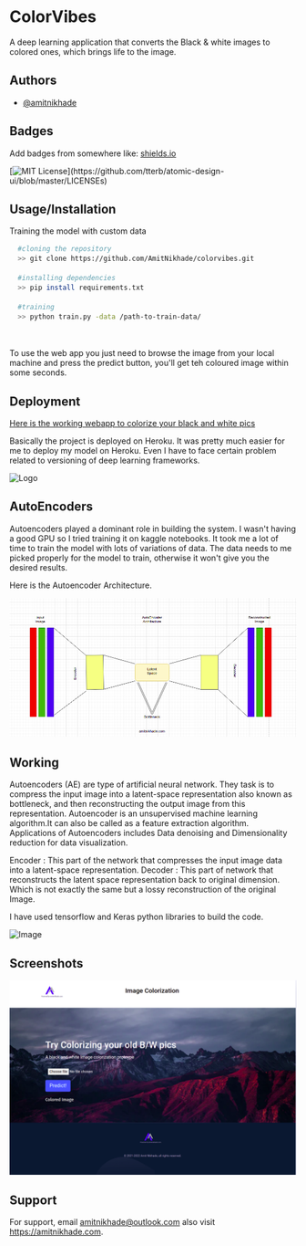 
# ColorVibes

A deep learning application that converts the Black & white images to colored ones, which brings life to the image.




## Authors

- [@amitnikhade](https://amitnikhade.com/)

  
## Badges

Add badges from somewhere like: [shields.io](https://shields.io/)

[![MIT License](https://img.shields.io/apm/l/atomic-design-ui.svg?)](https://github.com/tterb/atomic-design-ui/blob/master/LICENSEs)

## Usage/Installation

Training the model with custom data
```bash
  #cloning the repository
  >> git clone https://github.com/AmitNikhade/colorvibes.git

  #installing dependencies
  >> pip install requirements.txt

  #training
  >> python train.py -data /path-to-train-data/

  
```

  To use the web app you just need to browse the image from your local machine and press the predict button, you'll get teh coloured image within some seconds.

## Deployment
[Here is the working webapp to colorize your black and white pics](https://colorvibes.herokuapp.com/)

Basically the project is deployed on Heroku. It was pretty much easier for me to deploy my model on Heroku. Even I have to face certain problem related to versioning of deep learning frameworks. 

![Logo](https://coursework.vschool.io/content/images/size/w2000/2017/12/Image-result-for-heroku-photo-banner.png)


## AutoEncoders

Autoencoders played a dominant role in building the system. I wasn't having a good GPU so I tried training it on kaggle notebooks. It took me a lot of time to train the model with lots of variations of data. The data needs to me picked properly for the model to train, otherwise it won't give you the desired results.  

Here is the Autoencoder Architecture.


![Image](https://github.com/AmitNikhade/colorvibes/blob/master/Autoencoder.png?raw=true)



## Working

Autoencoders (AE) are type of artificial neural network. They task is to compress the input image into a latent-space representation also known as bottleneck, and then reconstructing the output image from this representation. Autoencoder is an unsupervised machine learning algorithm.It can also be called as a feature extraction algorithm.
Applications of Autoencoders includes Data denoising and Dimensionality reduction for data visualization.

Encoder : This part of the network that compresses the input image data into a latent-space representation.
Decoder : This part of network that reconstructs the latent space representation back to original dimension. Which is not exactly the same but a lossy reconstruction of the original Image.

I have used tensorflow and Keras python libraries to build the code.

![Image](https://miro.medium.com/max/1000/1*LkKz4wtZNBo5i-Vc8DWhTA.png)

## Screenshots

![App Screenshot](https://github.com/AmitNikhade/colorvibes/blob/master/Screenshot-20210813132428-1444x976.png?raw=true)



  
## Support

For support, email amitnikhade@outlook.com also visit https://amitnikhade.com.

  
